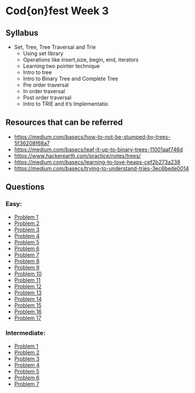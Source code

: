 # Cod{on}fest Week 3

## Syllabus

+ Set, Tree, Tree Traversal and Trie 
    * Using set library
    * Operations like insert,size, begin, end, iterators
    * Learning two pointer technique
    * Intro to tree
    * Intro to Binary Tree and Complete Tree
    * Pre order traversal
    * In order traversal
    * Post order traversal
    * Intro to TRIE and it’s Implementatio

## Resources that can be referred

* https://medium.com/basecs/how-to-not-be-stumped-by-trees-5f36208f68a7 
* https://medium.com/basecs/leaf-it-up-to-binary-trees-11001aaf746d 
* https://www.hackerearth.com/practice/notes/trees/ 
* https://medium.com/basecs/learning-to-love-heaps-cef2b273a238 
* https://medium.com/basecs/trying-to-understand-tries-3ec6bede0014 

## Questions

### Easy:

* [Problem 1](https://leetcode.com/problems/diameter-of-binary-tree/)
* [Problem 2](https://www.interviewbit.com/problems/identical-binary-trees/) 
* [Problem 3](https://leetcode.com/problems/set-matrix-zeroes/) 
* [Problem 4](https://leetcode.com/problems/remove-duplicates-from-sorted-array/)
* [Problem 5](https://leetcode.com/problems/merge-sorted-array/) 
* [Problem 6](https://leetcode.com/problems/intersection-of-two-arrays/)
* [Problem 7](https://leetcode.com/problems/intersection-of-two-arrays-ii/ )
* [Problem 8](https://leetcode.com/problems/two-sum-ii-input-array-is-sorted/) 
* [Problem 9](https://leetcode.com/problems/squares-of-a-sorted-array/ )
* [Problem 10](https://www.interviewbit.com/problems/preorder-traversal/) 
* [Problem 11](https://www.codechef.com/problems/TREEROOT )
* [Problem 12](https://www.codechef.com/problems/CHEFDETE) 
* [Problem 13](https://www.codechef.com/problems/BINTREE) 
* [Problem 14](https://leetcode.com/problems/convert-sorted-array-to-binary-search-tree/) 
* [Problem 15](https://leetcode.com/problems/symmetric-tree/) 
* [Problem 16](https://leetcode.com/problems/construct-binary-tree-from-preorder-and-inorder-traversal/) 
* [Problem 17](https://leetcode.com/problems/balanced-binary-tree/)
 
### Intermediate:

* [Problem 1](https://leetcode.com/problems/find-largest-value-in-each-tree-row/)
* [Problem 2](https://leetcode.com/problems/deepest-leaves-sum/ )
* [Problem 3](https://leetcode.com/problems/implement-trie-prefix-tree/) 
* [Problem 4](https://leetcode.com/problems/binary-tree-right-side-view/) 
* [Problem 5](https://www.codechef.com/problems/BANKPASS) 
* [Problem 6](https://www.codechef.com/problems/CAPIMOVE) 
* [Problem 7](https://www.codechef.com/problems/NPLFLF )
